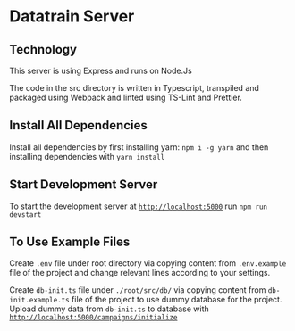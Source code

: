 # Datatrain Server

## Technology

This server is using Express and runs on Node.Js

The code in the src directory is written in Typescript, transpiled and packaged using Webpack and linted using TS-Lint and Prettier.

## Install All Dependencies

Install all dependencies by first installing yarn: `npm i -g yarn` and then installing dependencies with `yarn install`

## Start Development Server

To start the development server at [`http://localhost:5000`](http://localhost:5000) run `npm run devstart`

## To Use Example Files

Create `.env` file under root directory via copying content from `.env.example` file of the project and change relevant lines according to your settings.

Create `db-init.ts` file under `./root/src/db/` via copying content from `db-init.example.ts` file of the project to use dummy database for the project.
Upload dummy data from `db-init.ts` to database with [`http://localhost:5000/campaigns/initialize`](http://localhost:5000/campaigns/initialize)
